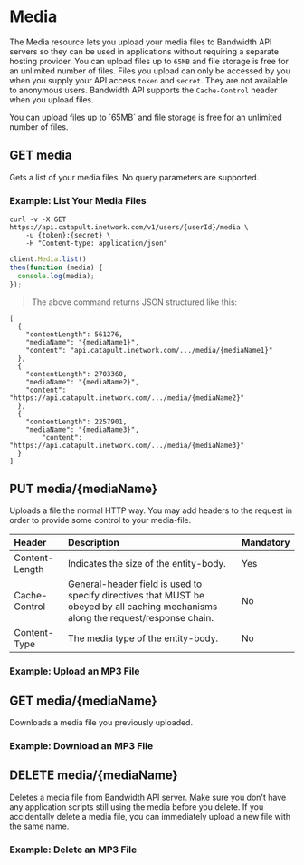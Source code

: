 # Media
The Media resource lets you upload your media files to Bandwidth API servers so they can be used in applications without requiring a separate hosting provider. You can upload files up to `65MB` and file storage is free for an unlimited number of files. Files you upload can only be accessed by you when you supply your API access `token` and `secret`. They are not available to anonymous users. Bandwidth API supports the `Cache-Control` header when you upload files.

<aside class="notice">
You can upload files up to `65MB` and file storage is free for an unlimited number of files.
</aside>

## GET media
Gets a list of your media files. No query parameters are supported.

### Example: List Your Media Files


```shell
curl -v -X GET https://api.catapult.inetwork.com/v1/users/{userId}/media \
	-u {token}:{secret} \
	-H "Content-type: application/json"
```

```js
client.Media.list()
then(function (media) {
  console.log(media);
});
```

> The above command returns JSON structured like this:

```
[
  {
    "contentLength": 561276,
    "mediaName": "{mediaName1}",
    "content": "api.catapult.inetwork.com/.../media/{mediaName1}"
  },
  {
    "contentLength": 2703360,
    "mediaName": "{mediaName2}",
    "content": "https://api.catapult.inetwork.com/.../media/{mediaName2}"
  },
  {
    "contentLength": 2257901,
    "mediaName": "{mediaName3}",
        "content": "https://api.catapult.inetwork.com/.../media/{mediaName3}"
  }
]
```

## PUT media/{mediaName}
Uploads a file the normal HTTP way. You may add headers to the request in order to provide some control to your media-file.

| Header         | Description                                                                                                                        | Mandatory |
|:---------------|:-----------------------------------------------------------------------------------------------------------------------------------|:----------|
| Content-Length | Indicates the size of the entity-body.                                                                                             | Yes       |
| Cache-Control  | General-header field is used to specify directives that MUST be obeyed by all caching mechanisms along the request/response chain. | No        |
| Content-Type   | The media type of the entity-body.                                                                                                 | No        |

### Example: Upload an MP3 File

## GET media/{mediaName}
Downloads a media file you previously uploaded.

### Example: Download an MP3 File

## DELETE media/{mediaName}
Deletes a media file from Bandwidth API server. Make sure you don't have any application scripts still using the media before you delete. If you accidentally delete a media file, you can immediately upload a new file with the same name.

### Example: Delete an MP3 File
